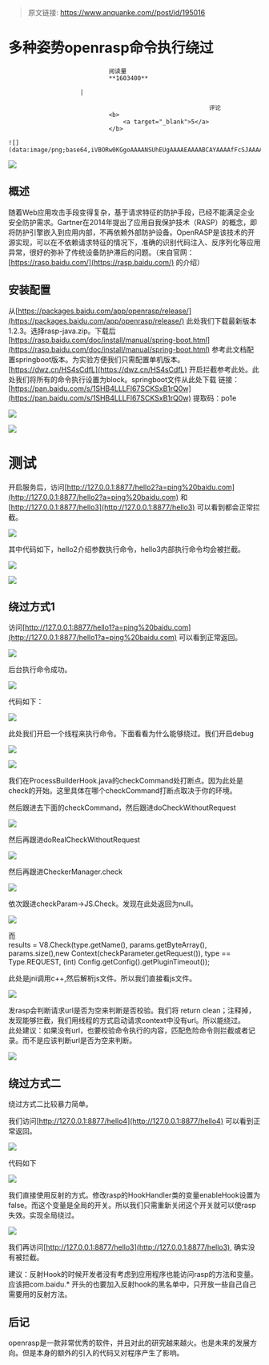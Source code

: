 > 原文链接: https://www.anquanke.com//post/id/195016 


# 多种姿势openrasp命令执行绕过


                                阅读量   
                                **1603400**
                            
                        |
                        
                                                            评论
                                <b>
                                    <a target="_blank">5</a>
                                </b>
                                                                                                                                    ![](data:image/png;base64,iVBORw0KGgoAAAANSUhEUgAAAAEAAAABCAYAAAAfFcSJAAAAAXNSR0IArs4c6QAAAARnQU1BAACxjwv8YQUAAAAJcEhZcwAADsQAAA7EAZUrDhsAAAANSURBVBhXYzh8+PB/AAffA0nNPuCLAAAAAElFTkSuQmCC)
                                                                                            



[![](https://p3.ssl.qhimg.com/t012b1bfb13be0028d0.png)](https://p3.ssl.qhimg.com/t012b1bfb13be0028d0.png)



## 概述

随着Web应用攻击手段变得复杂，基于请求特征的防护手段，已经不能满足企业安全防护需求。Gartner在2014年提出了应用自我保护技术（RASP）的概念，即将防护引擎嵌入到应用内部，不再依赖外部防护设备。OpenRASP是该技术的开源实现，可以在不依赖请求特征的情况下，准确的识别代码注入、反序列化等应用异常，很好的弥补了传统设备防护滞后的问题。（来自官网：[https://rasp.baidu.com/](https://rasp.baidu.com/) 的介绍）



## 安装配置

从[https://packages.baidu.com/app/openrasp/release/](https://packages.baidu.com/app/openrasp/release/) 此处我们下载最新版本1.2.3。选择rasp-java.zip。下载后[https://rasp.baidu.com/doc/install/manual/spring-boot.html](https://rasp.baidu.com/doc/install/manual/spring-boot.html) 参考此文档配置springboot版本。为实验方便我们只需配置单机版本。[https://dwz.cn/HS4sCdfL](https://dwz.cn/HS4sCdfL) 开启拦截参考此处。此处我们将所有的命令执行设置为block。springboot文件从此处下载 链接：[https://pan.baidu.com/s/1SHB4LLLFl67SCKSxB1rQ0w](https://pan.baidu.com/s/1SHB4LLLFl67SCKSxB1rQ0w) 提取码：po1e

[![](https://p1.ssl.qhimg.com/t014c0072d5339de1a5.png)](https://p1.ssl.qhimg.com/t014c0072d5339de1a5.png)

[![](https://p0.ssl.qhimg.com/t01f23992f6175b3737.png)](https://p0.ssl.qhimg.com/t01f23992f6175b3737.png)



# <a class="reference-link" name="%E6%B5%8B%E8%AF%95"></a>测试

开启服务后，访问[http://127.0.0.1:8877/hello2?a=ping%20baidu.com](http://127.0.0.1:8877/hello2?a=ping%20baidu.com) 和 [http://127.0.0.1:8877/hello3](http://127.0.0.1:8877/hello3) 可以看到都会正常拦截。

[![](https://p3.ssl.qhimg.com/t01491c26055ba21334.png)](https://p3.ssl.qhimg.com/t01491c26055ba21334.png)

其中代码如下，hello2介绍参数执行命令，hello3内部执行命令均会被拦截。

[![](https://p4.ssl.qhimg.com/t01649cad01627306c1.png)](https://p4.ssl.qhimg.com/t01649cad01627306c1.png)

[![](https://p3.ssl.qhimg.com/t017271b8086c1ed718.png)](https://p3.ssl.qhimg.com/t017271b8086c1ed718.png)



## 绕过方式1

访问[http://127.0.0.1:8877/hello1?a=ping%20baidu.com](http://127.0.0.1:8877/hello1?a=ping%20baidu.com) 可以看到正常返回。

[![](https://p4.ssl.qhimg.com/t01f8b6d3e43337beb8.png)](https://p4.ssl.qhimg.com/t01f8b6d3e43337beb8.png)

后台执行命令成功。

[![](https://p3.ssl.qhimg.com/t01ac10803258221394.png)](https://p3.ssl.qhimg.com/t01ac10803258221394.png)

代码如下：

[![](https://p0.ssl.qhimg.com/t01dc7788570e51eced.png)](https://p0.ssl.qhimg.com/t01dc7788570e51eced.png)

此处我们开启一个线程来执行命令。下面看看为什么能够绕过。我们开启debug

[![](https://p2.ssl.qhimg.com/t018d126b69c61be775.png)](https://p2.ssl.qhimg.com/t018d126b69c61be775.png)

[![](https://p1.ssl.qhimg.com/t010a53b4b32407df45.png)](https://p1.ssl.qhimg.com/t010a53b4b32407df45.png)

我们在ProcessBuilderHook.java的checkCommand处打断点。因为此处是check的开始。这里具体在哪个checkCommand打断点取决于你的环境。

然后跟进去下面的checkCommand，然后跟进doCheckWithoutRequest

[![](https://p1.ssl.qhimg.com/t010620905c9ec2154d.png)](https://p1.ssl.qhimg.com/t010620905c9ec2154d.png)

然后再跟进doRealCheckWithoutRequest

[![](https://p2.ssl.qhimg.com/t01228cdc1c4908184c.png)](https://p2.ssl.qhimg.com/t01228cdc1c4908184c.png)

然后再跟进CheckerManager.check

[![](https://p3.ssl.qhimg.com/t01912847d699f567c3.png)](https://p3.ssl.qhimg.com/t01912847d699f567c3.png)

依次跟进checkParam-&gt;JS.Check。发现在此处返回为null。

[![](https://p1.ssl.qhimg.com/t015b50f2aa1ec9675f.png)](https://p1.ssl.qhimg.com/t015b50f2aa1ec9675f.png)

而<br>
results = V8.Check(type.getName(), params.getByteArray(), params.size(),new Context(checkParameter.getRequest()), type == Type.REQUEST, (int) Config.getConfig().getPluginTimeout());

此处是jni调用c++,然后解析js文件。所以我们直接看js文件。

[![](https://p0.ssl.qhimg.com/t01f9bf549fb763f913.png)](https://p0.ssl.qhimg.com/t01f9bf549fb763f913.png)

发rasp会判断请求url是否为空来判断是否校验。我们将 return clean；注释掉，发现能够拦截，我们用线程的方式启动请求context中没有url。所以能绕过。<br>
此处建议：如果没有url，也要校验命令执行的内容，匹配危险命令则拦截或者记录。而不是应该判断url是否为空来判断。

[![](https://p4.ssl.qhimg.com/t015578b29e12ab4991.png)](https://p4.ssl.qhimg.com/t015578b29e12ab4991.png)



## 绕过方式二

绕过方式二比较暴力简单。

我们访问[http://127.0.0.1:8877/hello4](http://127.0.0.1:8877/hello4) 可以看到正常返回。

[![](https://p4.ssl.qhimg.com/t01fcaad9a7c52390a1.png)](https://p4.ssl.qhimg.com/t01fcaad9a7c52390a1.png)

代码如下

[![](https://p1.ssl.qhimg.com/t0168b5d5dac419be30.png)](https://p1.ssl.qhimg.com/t0168b5d5dac419be30.png)

我们直接使用反射的方式。修改rasp的HookHandler类的变量enableHook设置为false。而这个变量是全局的开关。所以我们只需重新关闭这个开关就可以使rasp失效。实现全局绕过。

[![](https://p5.ssl.qhimg.com/t010d049f4e198825d2.png)](https://p5.ssl.qhimg.com/t010d049f4e198825d2.png)

我们再访问[http://127.0.0.1:8877/hello3](http://127.0.0.1:8877/hello3), 确实没有被拦截。

建议：反射Hook的时候开发者没有考虑到应用程序也能访问rasp的方法和变量。应该把com.baidu.* 开头的也要加入反射hook的黑名单中，只开放一些自己自己需要用的反射方法。



## 后记

openrasp是一款非常优秀的软件，并且对此的研究越来越火。也是未来的发展方向。但是本身的额外的引入的代码又对程序产生了影响。
